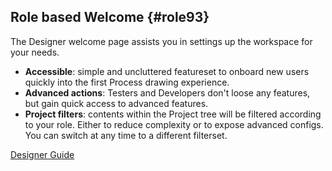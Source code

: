 ## Role based Welcome {#role93}

The Designer welcome page assists you in settings up the workspace for your needs.

- **Accessible**: simple and uncluttered featureset to onboard new users quickly into the first Process drawing experience.
- **Advanced actions**: Testers and Developers don't loose any features, but gain quick access to advanced features.
- **Project filters**: contents within the Project tree will be filtered according to your role. Either to reduce complexity or to expose advanced configs. You can switch at any time to a different filterset.

<div class="short-links">
	<a href="${docBaseUrl}/designer-guide/process-modeling/projects/ivyProjectView.html"
		target="_blank" rel="noopener noreferrer">
		<i class="si si-book"></i> Designer Guide
	</a>
</div>
